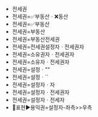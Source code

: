- 전세권
- 전세권=✅부동산ㆍ❌동산
- 전세권=✅부동산
- 전세권=부동산
- 전세권=부동산전세권
- 전세권=전세권설정자ㆍ전세권자
- 전세권=소유권자ㆍ전세권자
- 전세권=소유자ㆍ전세권자
- 전세권=설정ㆍ""
- 전세권=설정ㆍ``
- 전세권=설정자ㆍ자
- 전세권=설정자ㆍ전세권자
- 전세권=설정자ㆍ전세자
- 📌표현▶️용익권=설정자-좌측>>우측